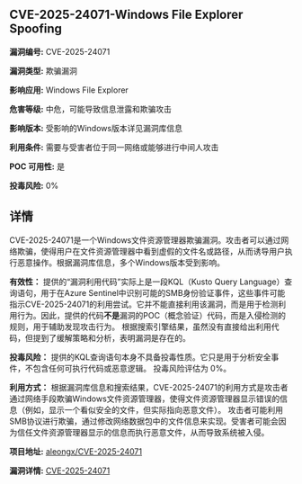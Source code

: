 ## CVE-2025-24071-Windows File Explorer Spoofing

**漏洞编号:** CVE-2025-24071

**漏洞类型:** 欺骗漏洞

**影响应用:** Windows File Explorer

**危害等级:** 中危，可能导致信息泄露和欺骗攻击

**影响版本:** 受影响的Windows版本详见漏洞库信息

**利用条件:** 需要与受害者位于同一网络或能够进行中间人攻击

**POC 可用性:** 是

**投毒风险:** 0%

## 详情

CVE-2025-24071是一个Windows文件资源管理器欺骗漏洞。攻击者可以通过网络欺骗，使得用户在文件资源管理器中看到虚假的文件名或路径，从而诱导用户执行恶意操作。根据漏洞库信息，多个Windows版本受到影响。

**有效性：**
提供的“漏洞利用代码”实际上是一段KQL（Kusto Query Language）查询语句，用于在Azure Sentinel中识别可能的SMB身份验证事件，这些事件可能指示CVE-2025-24071的利用尝试。它并不能直接利用该漏洞，而是用于检测利用行为。因此，提供的代码**不是**漏洞的POC（概念验证）代码，而是入侵检测的规则，用于辅助发现攻击行为。 根据搜索引擎结果，虽然没有直接给出利用代码，但提到了缓解策略和分析，表明漏洞是存在的。

**投毒风险：**
提供的KQL查询语句本身不具备投毒性质。它只是用于分析安全事件，不包含任何可执行代码或恶意逻辑。 投毒风险评估为 0%。

**利用方式：**
根据漏洞库信息和搜索结果，CVE-2025-24071的利用方式是攻击者通过网络手段欺骗Windows文件资源管理器，使得文件资源管理器显示错误的信息（例如，显示一个看似安全的文件，但实际指向恶意文件）。 攻击者可能利用SMB协议进行欺骗，通过修改网络数据包中的文件信息来实现。受害者可能会因为信任文件资源管理器显示的信息而执行恶意文件，从而导致系统被入侵。

**项目地址:** [aleongx/CVE-2025-24071](https://github.com/aleongx/CVE-2025-24071)

**漏洞详情:** [CVE-2025-24071](https://nvd.nist.gov/vuln/detail/CVE-2025-24071)